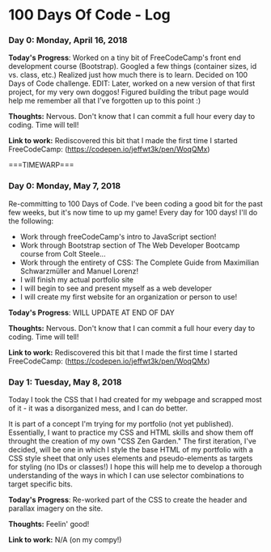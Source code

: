 # 100 Days Of Code - Log

### Day 0: Monday, April 16, 2018

**Today's Progress**: Worked on a tiny bit of FreeCodeCamp's front end development course (Bootstrap). Googled a few things (container sizes, id vs. class, etc.) Realized just how much there is to learn. Decided on 100 Days of Code challenge. EDIT: Later, worked on a new version of that first project, for my very own doggos! Figured building the tribut page would help me remember all that I've forgotten up to this point :)

**Thoughts:** Nervous. Don't know that I can commit a full hour every day to coding. Time will tell!

**Link to work:** Rediscovered this bit that I made the first time I started FreeCodeCamp: (https://codepen.io/jeffwt3k/pen/WoqQMx)

===TIMEWARP===

### Day 0: Monday, May 7, 2018

Re-committing to 100 Days of Code. I've been coding a good bit for the past few weeks, but it's now time to up my game! Every day for 100 days! I'll do the following:
- Work through freeCodeCamp's intro to JavaScript section!
- Work through Bootstrap section of The Web Developer Bootcamp course from Colt Steele...
- Work through the entirety of CSS: The Complete Guide from Maximilian Schwarzmüller and Manuel Lorenz!
- I will finish my actual portfolio site
- I will begin to see and present myself as a web developer
- I will create my first website for an organization or person to use!

**Today's Progress**: WILL UPDATE AT END OF DAY

**Thoughts:** Nervous. Don't know that I can commit a full hour every day to coding. Time will tell!

**Link to work:** Rediscovered this bit that I made the first time I started FreeCodeCamp: (https://codepen.io/jeffwt3k/pen/WoqQMx)

### Day 1: Tuesday, May 8, 2018

Today I took the CSS that I had created for my webpage and scrapped most of it - it was a disorganized mess, and I can do better.

It is part of a concept I'm trying for my portfolio (not yet published). Essentially, I want to practice my CSS and HTML skills and show them off throught the creation of my own "CSS Zen Garden." The first iteration, I've decided, will be one in which I style the base HTML of my portfolio with a CSS style sheet that only uses elements and pseudo-elements as targets for styling (no IDs or classes!) I hope this will help me to develop a thorough understanding of the ways in which I can use selector combinations to target specific bits.

**Today's Progress**: Re-worked part of the CSS to create the header and parallax imagery on the site.

**Thoughts:** Feelin' good!

**Link to work:** N/A (on my compy!)
